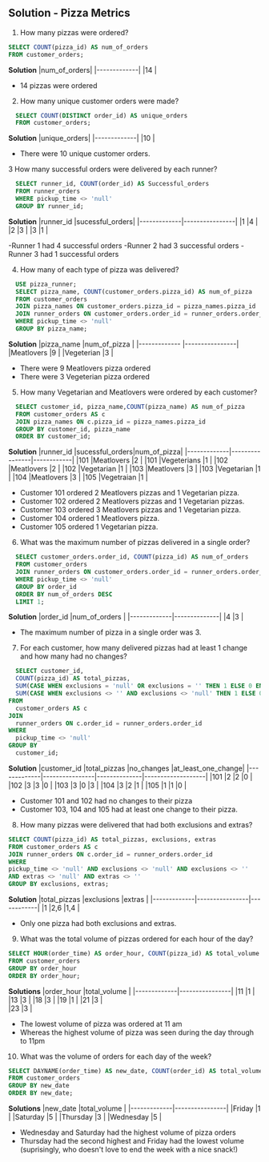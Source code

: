 ## Solution - Pizza Metrics
1. How many pizzas were ordered?
````sql
SELECT COUNT(pizza_id) AS num_of_orders
FROM customer_orders;
````
**Solution** 
|num_of_orders|
|-------------|
|14           |

- 14 pizzas were ordered

2. How many unique customer orders were made?
````sql
  SELECT COUNT(DISTINCT order_id) AS unique_orders
  FROM customer_orders;
````
**Solution** 
|unique_orders|
|-------------|
|10           |

- There were 10 unique customer orders.

3 How many successful orders were delivered by each runner?
````sql 
  SELECT runner_id, COUNT(order_id) AS Successful_orders
  FROM runner_orders 
  WHERE pickup_time <> 'null'
  GROUP BY runner_id;
````
**Solution** 
|runner_id    |sucessful_orders|
|-------------|----------------|
|1            |4               |
|2            |3               |
|3            |1               |

-Runner 1 had 4 successful orders
-Runner 2 had 3 successful orders
-Runner 3 had 1 successful orders

 4. How many of each type of pizza was delivered?
````sql
  USE pizza_runner;
  SELECT pizza_name, COUNT(customer_orders.pizza_id) AS num_of_pizza
  FROM customer_orders
  JOIN pizza_names ON customer_orders.pizza_id = pizza_names.pizza_id
  JOIN runner_orders ON customer_orders.order_id = runner_orders.order_id
  WHERE pickup_time <> 'null'
  GROUP BY pizza_name;
````
  **Solution** 
|pizza_name    |num_of_pizza    |
|------------- |----------------|
|Meatlovers    |9               |
|Vegeterian    |3               |

- There were 9 Meatlovers pizza ordered
- There were 3 Vegeterian pizza ordered

5. How many Vegetarian and Meatlovers were ordered by each customer?
````sql
  SELECT customer_id, pizza_name,COUNT(pizza_name) AS num_of_pizza
  FROM customer_orders AS c 
  JOIN pizza_names ON c.pizza_id = pizza_names.pizza_id
  GROUP BY customer_id, pizza_name
  ORDER BY customer_id;
  ````
**Solution** 
|runner_id    |sucessful_orders|num_of_pizza|
|-------------|----------------|------------|
|101          |Meatlovers      |2           |
|101          |Vegeterians     |1           |
|102          |Meatlovers      |2           |
|102          |Vegetarian      |1           |
|103          |Meatlovers      |3           |
|103          |Vegetarian      |1           |
|104          |Meatlovers      |3           |
|105          |Vegetraian      |1           |

- Customer 101 ordered 2 Meatlovers pizzas and 1 Vegetarian pizza.
- Customer 102 ordered 2 Meatlovers pizzas and 1 Vegetarian pizzas.
- Customer 103 ordered 3 Meatlovers pizzas and 1 Vegetarian pizza.
- Customer 104 ordered 1 Meatlovers pizza.
- Customer 105 ordered 1 Vegetarian pizza.

6. What was the maximum number of pizzas delivered in a single order?
```sql
  SELECT customer_orders.order_id, COUNT(pizza_id) AS num_of_orders
  FROM customer_orders
  JOIN runner_orders ON customer_orders.order_id = runner_orders.order_id
  WHERE pickup_time <> 'null'
  GROUP BY order_id
  ORDER BY num_of_orders DESC
  LIMIT 1;
```
 **Solution** 
|order_id     |num_of_orders |
|-------------|--------------|
|4            |3             |

- The maximum number of pizza in a single order was 3.

7. For each customer, how many delivered pizzas had at least 1 change and how many had no changes?
````sql
  SELECT customer_id, 
  COUNT(pizza_id) AS total_pizzas,
  SUM(CASE WHEN exclusions = 'null' OR exclusions = '' THEN 1 ELSE 0 END) AS no_changes,
  SUM(CASE WHEN exclusions <> '' AND exclusions <> 'null' THEN 1 ELSE 0 END) AS at_least_one_change
FROM 
  customer_orders AS c
JOIN 
  runner_orders ON c.order_id = runner_orders.order_id
WHERE 
  pickup_time <> 'null'
GROUP BY 
  customer_id;
````
**Solution** 
|customer_id  |total_pizzas    |no_changes    |at_least_one_change| 
|-------------|----------------|--------------|-------------------|
|101          |2               |2             |0                  |
|102          |3               |3             |0                  |
|103          |3               |0             |3                  |
|104          |3               |2             |1                  |
|105          |1               |1             |0                  |

- Customer 101 and 102 had no changes to their pizza
- Customer 103, 104 and 105 had at least one change to their pizza.

8. How many pizzas were delivered that had both exclusions and extras?
```sql
SELECT COUNT(pizza_id) AS total_pizzas, exclusions, extras
FROM customer_orders AS c
JOIN runner_orders ON c.order_id = runner_orders.order_id
WHERE 
pickup_time <> 'null' AND exclusions <> 'null' AND exclusions <> ''
AND extras <> 'null' AND extras <> ''
GROUP BY exclusions, extras;
```
**Solution** 
|total_pizzas |exclusions      |extras      |
|-------------|----------------|------------|
|1            |2,6             |1,4         |

- Only one pizza had both exclusions and extras.

 9. What was the total volume of pizzas ordered for each hour of the day?
```sql
SELECT HOUR(order_time) AS order_hour, COUNT(pizza_id) AS total_volume
FROM customer_orders
GROUP BY order_hour
ORDER BY order_hour;
```
**Solutions**
|order_hour   |total_volume    |
|-------------|----------------|
|11           |1               |
|13           |3               |
|18           |3               |
|19           |1               |
|21           |3               |   
|23           |3               |

- The lowest volume of pizza was ordered at 11 am
- Whereas the highest volume of pizza was seen during the day through to 11pm

10. What was the volume of orders for each day of the week?
```sql
SELECT DAYNAME(order_time) AS new_date, COUNT(order_id) AS total_volume
FROM customer_orders
GROUP BY new_date
ORDER BY new_date;
```

**Solutions**
|new_date     |total_volume    |
|-------------|----------------|
|Friday       |1               |
|Saturday     |5               |
|Thursday     |3               |
|Wednesday    |5               |

- Wednesday and Saturday had the highest volume of pizza orders
- Thursday had the second highest and Friday had the lowest volume (suprisingly, who doesn't love to
 end the week with a nice snack!)
